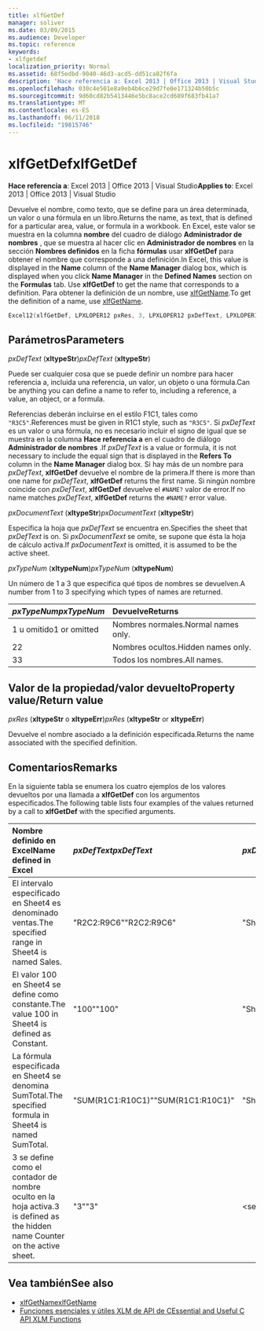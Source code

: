 ```yaml
---
title: xlfGetDef
manager: soliver
ms.date: 03/09/2015
ms.audience: Developer
ms.topic: reference
keywords:
- xlfgetdef
localization_priority: Normal
ms.assetid: 68f5edbd-9040-46d3-acd5-dd51ca82f6fa
description: 'Hace referencia a: Excel 2013 | Office 2013 | Visual Studio'
ms.openlocfilehash: 030c4e501e8a9eb4b6ce29d7fe0e171324b50b5c
ms.sourcegitcommit: 9d60cd82b5413446e5bc8ace2cd689f683fb41a7
ms.translationtype: MT
ms.contentlocale: es-ES
ms.lasthandoff: 06/11/2018
ms.locfileid: "19815746"
---
```

# <a name="xlfgetdef"></a><span data-ttu-id="b0ef8-104">xlfGetDef</span><span class="sxs-lookup"><span data-stu-id="b0ef8-104">xlfGetDef</span></span>

<span data-ttu-id="b0ef8-105">**Hace referencia a**: Excel 2013 | Office 2013 | Visual Studio</span><span class="sxs-lookup"><span data-stu-id="b0ef8-105">**Applies to**: Excel 2013 | Office 2013 | Visual Studio</span></span> 
  
<span data-ttu-id="b0ef8-106">Devuelve el nombre, como texto, que se define para un área determinada, un valor o una fórmula en un libro.</span><span class="sxs-lookup"><span data-stu-id="b0ef8-106">Returns the name, as text, that is defined for a particular area, value, or formula in a workbook.</span></span> <span data-ttu-id="b0ef8-107">En Excel, este valor se muestra en la columna **nombre** del cuadro de diálogo **Administrador de nombres** , que se muestra al hacer clic en **Administrador de nombres** en la sección **Nombres definidos** en la ficha **fórmulas** usar **xlfGetDef** para obtener el nombre que corresponde a una definición.</span><span class="sxs-lookup"><span data-stu-id="b0ef8-107">In Excel, this value is displayed in the **Name** column of the **Name Manager** dialog box, which is displayed when you click **Name Manager** in the **Defined Names** section on the **Formulas** tab. Use **xlfGetDef** to get the name that corresponds to a definition.</span></span> <span data-ttu-id="b0ef8-108">Para obtener la definición de un nombre, use [xlfGetName](xlfgetname.md).</span><span class="sxs-lookup"><span data-stu-id="b0ef8-108">To get the definition of a name, use [xlfGetName](xlfgetname.md).</span></span>
  
```cpp
Excel12(xlfGetDef, LPXLOPER12 pxRes, 3, LPXLOPER12 pxDefText, LPXLOPER12 pxDocumentText, LPXLOPER12 pxTypeNum);
```

## <a name="parameters"></a><span data-ttu-id="b0ef8-109">Parámetros</span><span class="sxs-lookup"><span data-stu-id="b0ef8-109">Parameters</span></span>

<span data-ttu-id="b0ef8-110">_pxDefText_ (**xltypeStr**)</span><span class="sxs-lookup"><span data-stu-id="b0ef8-110">_pxDefText_ (**xltypeStr**)</span></span>
  
<span data-ttu-id="b0ef8-111">Puede ser cualquier cosa que se puede definir un nombre para hacer referencia a, incluida una referencia, un valor, un objeto o una fórmula.</span><span class="sxs-lookup"><span data-stu-id="b0ef8-111">Can be anything you can define a name to refer to, including a reference, a value, an object, or a formula.</span></span>
  
<span data-ttu-id="b0ef8-112">Referencias deberán incluirse en el estilo F1C1, tales como `"R3C5"`.</span><span class="sxs-lookup"><span data-stu-id="b0ef8-112">References must be given in R1C1 style, such as  `"R3C5"`.</span></span> <span data-ttu-id="b0ef8-113">Si _pxDefText_ es un valor o una fórmula, no es necesario incluir el signo de igual que se muestra en la columna **Hace referencia a** en el cuadro de diálogo **Administrador de nombres** .</span><span class="sxs-lookup"><span data-stu-id="b0ef8-113">If  _pxDefText_ is a value or formula, it is not necessary to include the equal sign that is displayed in the **Refers To** column in the **Name Manager** dialog box.</span></span> <span data-ttu-id="b0ef8-114">Si hay más de un nombre para _pxDefText_, **xlfGetDef** devuelve el nombre de la primera.</span><span class="sxs-lookup"><span data-stu-id="b0ef8-114">If there is more than one name for  _pxDefText_, **xlfGetDef** returns the first name.</span></span> <span data-ttu-id="b0ef8-115">Si ningún nombre coincide con _pxDefText_, **xlfGetDef** devuelve el `#NAME?` valor de error.</span><span class="sxs-lookup"><span data-stu-id="b0ef8-115">If no name matches  _pxDefText_, **xlfGetDef** returns the  `#NAME?` error value.</span></span> 
  
<span data-ttu-id="b0ef8-116">_pxDocumentText_ (**xltypeStr**)</span><span class="sxs-lookup"><span data-stu-id="b0ef8-116">_pxDocumentText_ (**xltypeStr**)</span></span>
  
<span data-ttu-id="b0ef8-117">Especifica la hoja que _pxDefText_ se encuentra en.</span><span class="sxs-lookup"><span data-stu-id="b0ef8-117">Specifies the sheet that  _pxDefText_ is on.</span></span> <span data-ttu-id="b0ef8-118">Si _pxDocumentText_ se omite, se supone que ésta la hoja de cálculo activa.</span><span class="sxs-lookup"><span data-stu-id="b0ef8-118">If  _pxDocumentText_ is omitted, it is assumed to be the active sheet.</span></span> 
  
<span data-ttu-id="b0ef8-119">_pxTypeNum_ (**xltypeNum**)</span><span class="sxs-lookup"><span data-stu-id="b0ef8-119">_pxTypeNum_ (**xltypeNum**)</span></span>
  
<span data-ttu-id="b0ef8-120">Un número de 1 a 3 que especifica qué tipos de nombres se devuelven.</span><span class="sxs-lookup"><span data-stu-id="b0ef8-120">A number from 1 to 3 specifying which types of names are returned.</span></span>
  
|<span data-ttu-id="b0ef8-121">**_pxTypeNum_**</span><span class="sxs-lookup"><span data-stu-id="b0ef8-121">**_pxTypeNum_**</span></span>|<span data-ttu-id="b0ef8-122">**Devuelve**</span><span class="sxs-lookup"><span data-stu-id="b0ef8-122">**Returns**</span></span>|
|:-----|:-----|
|<span data-ttu-id="b0ef8-123">1 u omitido</span><span class="sxs-lookup"><span data-stu-id="b0ef8-123">1 or omitted</span></span>  <br/> |<span data-ttu-id="b0ef8-124">Nombres normales.</span><span class="sxs-lookup"><span data-stu-id="b0ef8-124">Normal names only.</span></span>  <br/> |
|<span data-ttu-id="b0ef8-125">2</span><span class="sxs-lookup"><span data-stu-id="b0ef8-125">2</span></span>  <br/> |<span data-ttu-id="b0ef8-126">Nombres ocultos.</span><span class="sxs-lookup"><span data-stu-id="b0ef8-126">Hidden names only.</span></span>  <br/> |
|<span data-ttu-id="b0ef8-127">3</span><span class="sxs-lookup"><span data-stu-id="b0ef8-127">3</span></span>  <br/> |<span data-ttu-id="b0ef8-128">Todos los nombres.</span><span class="sxs-lookup"><span data-stu-id="b0ef8-128">All names.</span></span>  <br/> |
   
## <a name="property-valuereturn-value"></a><span data-ttu-id="b0ef8-129">Valor de la propiedad/valor devuelto</span><span class="sxs-lookup"><span data-stu-id="b0ef8-129">Property value/Return value</span></span>

 <span data-ttu-id="b0ef8-130">_pxRes_ (**xltypeStr** o **xltypeErr**)</span><span class="sxs-lookup"><span data-stu-id="b0ef8-130">_pxRes_ (**xltypeStr** or **xltypeErr**)</span></span>
  
<span data-ttu-id="b0ef8-131">Devuelve el nombre asociado a la definición especificada.</span><span class="sxs-lookup"><span data-stu-id="b0ef8-131">Returns the name associated with the specified definition.</span></span>
  
## <a name="remarks"></a><span data-ttu-id="b0ef8-132">Comentarios</span><span class="sxs-lookup"><span data-stu-id="b0ef8-132">Remarks</span></span>

<span data-ttu-id="b0ef8-133">En la siguiente tabla se enumera los cuatro ejemplos de los valores devueltos por una llamada a **xlfGetDef** con los argumentos especificados.</span><span class="sxs-lookup"><span data-stu-id="b0ef8-133">The following table lists four examples of the values returned by a call to **xlfGetDef** with the specified arguments.</span></span> 
  
|<span data-ttu-id="b0ef8-134">**Nombre definido en Excel**</span><span class="sxs-lookup"><span data-stu-id="b0ef8-134">**Name defined in Excel**</span></span>|<span data-ttu-id="b0ef8-135">**_pxDefText_**</span><span class="sxs-lookup"><span data-stu-id="b0ef8-135">**_pxDefText_**</span></span>|<span data-ttu-id="b0ef8-136">**_pxDocumentText_**</span><span class="sxs-lookup"><span data-stu-id="b0ef8-136">**_pxDocumentText_**</span></span>|<span data-ttu-id="b0ef8-137">**_pxTypeNum_**</span><span class="sxs-lookup"><span data-stu-id="b0ef8-137">**_pxTypeNum_**</span></span>|<span data-ttu-id="b0ef8-138">**Valor devuelto**</span><span class="sxs-lookup"><span data-stu-id="b0ef8-138">**Value Returned**</span></span>|
|:-----|:-----|:-----|:-----|:-----|
|<span data-ttu-id="b0ef8-139">El intervalo especificado en Sheet4 es denominado ventas.</span><span class="sxs-lookup"><span data-stu-id="b0ef8-139">The specified range in Sheet4 is named Sales.</span></span>  <br/> |<span data-ttu-id="b0ef8-140">"R2C2:R9C6"</span><span class="sxs-lookup"><span data-stu-id="b0ef8-140">"R2C2:R9C6"</span></span>  <br/> |<span data-ttu-id="b0ef8-141">"Sheet4"</span><span class="sxs-lookup"><span data-stu-id="b0ef8-141">"Sheet4"</span></span>  <br/> |<span data-ttu-id="b0ef8-142">\<se omite\></span><span class="sxs-lookup"><span data-stu-id="b0ef8-142">\<omitted\></span></span>  <br/> |<span data-ttu-id="b0ef8-143">"Ventas"</span><span class="sxs-lookup"><span data-stu-id="b0ef8-143">"Sales"</span></span>  <br/> |
|<span data-ttu-id="b0ef8-144">El valor 100 en Sheet4 se define como constante.</span><span class="sxs-lookup"><span data-stu-id="b0ef8-144">The value 100 in Sheet4 is defined as Constant.</span></span>  <br/> |<span data-ttu-id="b0ef8-145">"100"</span><span class="sxs-lookup"><span data-stu-id="b0ef8-145">"100"</span></span>  <br/> |<span data-ttu-id="b0ef8-146">"Sheet4"</span><span class="sxs-lookup"><span data-stu-id="b0ef8-146">"Sheet4"</span></span>  <br/> |<span data-ttu-id="b0ef8-147">\<se omite\></span><span class="sxs-lookup"><span data-stu-id="b0ef8-147">\<omitted\></span></span>  <br/> |<span data-ttu-id="b0ef8-148">"Constante"</span><span class="sxs-lookup"><span data-stu-id="b0ef8-148">"Constant"</span></span>  <br/> |
|<span data-ttu-id="b0ef8-149">La fórmula especificada en Sheet4 se denomina SumTotal.</span><span class="sxs-lookup"><span data-stu-id="b0ef8-149">The specified formula in Sheet4 is named SumTotal.</span></span>  <br/> |<span data-ttu-id="b0ef8-150">"SUM(R1C1:R10C1)"</span><span class="sxs-lookup"><span data-stu-id="b0ef8-150">"SUM(R1C1:R10C1)"</span></span>  <br/> |<span data-ttu-id="b0ef8-151">"Sheet4"</span><span class="sxs-lookup"><span data-stu-id="b0ef8-151">"Sheet4"</span></span>  <br/> |<span data-ttu-id="b0ef8-152">\<se omite\></span><span class="sxs-lookup"><span data-stu-id="b0ef8-152">\<omitted\></span></span>  <br/> |<span data-ttu-id="b0ef8-153">"SumTotal"</span><span class="sxs-lookup"><span data-stu-id="b0ef8-153">"SumTotal"</span></span>  <br/> |
|<span data-ttu-id="b0ef8-154">3 se define como el contador de nombre oculto en la hoja activa.</span><span class="sxs-lookup"><span data-stu-id="b0ef8-154">3 is defined as the hidden name Counter on the active sheet.</span></span>  <br/> |<span data-ttu-id="b0ef8-155">"3"</span><span class="sxs-lookup"><span data-stu-id="b0ef8-155">"3"</span></span>  <br/> |<span data-ttu-id="b0ef8-156">\<se omite\></span><span class="sxs-lookup"><span data-stu-id="b0ef8-156">\<omitted\></span></span>  <br/> |<span data-ttu-id="b0ef8-157">2</span><span class="sxs-lookup"><span data-stu-id="b0ef8-157">2</span></span>  <br/> |<span data-ttu-id="b0ef8-158">"Contador"</span><span class="sxs-lookup"><span data-stu-id="b0ef8-158">"Counter"</span></span>  <br/> |
   
## <a name="see-also"></a><span data-ttu-id="b0ef8-159">Vea también</span><span class="sxs-lookup"><span data-stu-id="b0ef8-159">See also</span></span>

- [<span data-ttu-id="b0ef8-160">xlfGetName</span><span class="sxs-lookup"><span data-stu-id="b0ef8-160">xlfGetName</span></span>](xlfgetname.md)
- [<span data-ttu-id="b0ef8-161">Funciones esenciales y útiles XLM de API de C</span><span class="sxs-lookup"><span data-stu-id="b0ef8-161">Essential and Useful C API XLM Functions</span></span>](essential-and-useful-c-api-xlm-functions.md)

